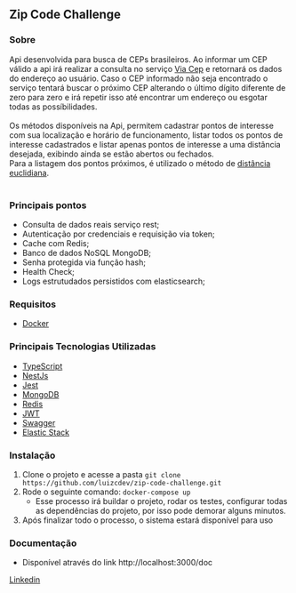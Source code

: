 ## Zip Code Challenge

### Sobre
Api desenvolvida para busca de CEPs brasileiros. Ao informar um CEP válido a api irá realizar a consulta no serviço [Via Cep](https://viacep.com.br/) e retornará os dados do endereço ao usuário. Caso o CEP informado não seja encontrado o serviço tentará buscar o próximo CEP alterando o último dígito diferente de zero para zero e irá repetir isso até encontrar um endereço ou esgotar todas as possíbilidades.
<br><br>
Os métodos disponíveis na Api, permitem cadastrar pontos de interesse com sua localização e horário de funcionamento, listar todos os pontos de interesse cadastrados e listar apenas pontos de interesse a uma distância desejada, exibindo ainda se estão abertos ou fechados.
<br>
Para a listagem dos pontos próximos, é utilizado o método de [distância euclidiana](https://pt.wikipedia.org/wiki/Dist%C3%A2ncia_euclidiana).
<br><br>

### Principais pontos
- Consulta de dados reais serviço rest;
- Autenticação por credenciais e requisição via token;
- Cache com Redis;
- Banco de dados NoSQL MongoDB;
- Senha protegida via função hash;
- Health Check;
- Logs estrutudados persistidos com elasticsearch;

### Requisitos
 - [Docker](https://docs.docker.com/)

### Principais Tecnologias Utilizadas
 - [TypeScript](https://www.typescriptlang.org/)
 - [NestJs](https://nestjs.com/)
 - [Jest](https://junit.org/junit5/)
 - [MongoDB](https://www.mongodb.com/)
 - [Redis](https://redis.io/)
 - [JWT](https://jwt.io/)
 - [Swagger](https://swagger.io/)
 - [Elastic Stack](https://www.elastic.co/pt/elastic-stack)

### Instalação
  1) Clone o projeto e acesse a pasta ```git clone https://github.com/luizcdev/zip-code-challenge.git```
  2) Rode o seguinte comando: ```docker-compose up```
     - Esse processo irá buildar o projeto, rodar os testes, configurar todas as dependências do projeto, por isso pode demorar alguns minutos.
  3) Após finalizar todo o processo, o sistema estará disponível para uso
  
### Documentação
  - Disponível através do link http://localhost:3000/doc

[Linkedin](https://www.linkedin.com/in/luizclaudiojau/)
